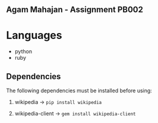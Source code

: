 ## Agam Mahajan - Assignment PB002

# Languages
- python
- ruby


## Dependencies
The following dependencies must be installed before using: 


1. wikipedia -> `pip install wikipedia` 

2. wikipedia-client -> `gem install wikipedia-client` 

